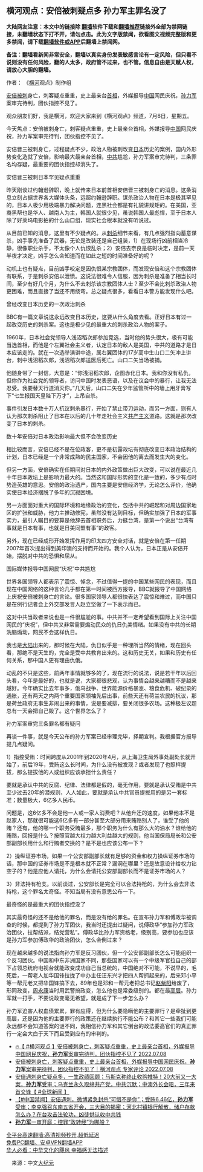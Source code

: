  <!-- 面包屑导航 --> <h2>横河观点：安倍被刺疑点多 孙力军主罪名没了</h2> <p class="notice"><b>大陆网友注意：本文中的链接除 <a href="https://github.com/bannedbook/fanqiang" >翻墙</a>软件下载和<a href="https://github.com/killgcd/justmysocks/blob/master/README.md">翻墙推荐</a>链接外全部为禁网链接，未翻墙状态下打不开，请勿点击。此为文字版禁闻，欲看图文视频完整版和更多禁闻，请下载<a href="https://github.com/bannedbook/fanqiang">翻墙软件或APP</a>后翻墙上禁闻网。</p><p>备注：翻墙看新闻非常安全，翻墙以真实身份发表敏感言论有一定风险，但只看不说则没有任何风险，翻的人太多，政府管不过来，也不管。信息自由是天赋人权，请放心大胆的翻墙。</b></p>  <div class="entry"> <p>作者： 《<a href="https://www.bannedbook.org/bnews/tag/%E6%A8%AA%E6%B2%B3/" class="st_tag internal_tag" rel="tag" title="标签 横河 下的日志">横河</a>观点》制作组</p> <p id="conimg"><a href="https://www.bannedbook.org/bnews/tag/%e5%ae%89%e5%80%8d/" class="st_tag internal_tag" rel="tag" title="标签 安倍 下的日志">安倍</a><a href="https://www.bannedbook.org/bnews/tag/%E8%A2%AB%E5%88%BA/" class="st_tag internal_tag" rel="tag" title="标签 被刺 下的日志">被刺</a>身亡，刺客疑点重重，史上最亲台<a href="https://www.bannedbook.org/bnews/tag/%e9%a6%96%e7%9b%b8/" class="st_tag internal_tag" rel="tag" title="标签 首相 下的日志">首相</a>，外媒报导<a href="https://www.bannedbook.org/bnews/tag/%E4%B8%AD%E5%9B%BD/" class="st_tag internal_tag" rel="tag" title="标签 中国 下的日志">中国</a>网民庆祝，<a href="https://www.bannedbook.org/bnews/tag/%E5%AD%99%E5%8A%9B%E5%86%9B/" class="st_tag internal_tag" rel="tag" title="标签 孙力军 下的日志">孙力军</a>案审完待判，团伙指控不见了。</p> <p>观众朋友们好，我是横河，欢迎大家来到《横河观点》频道，7月8日，星期五。</p> <p>今天焦点：安倍被刺身亡，刺客疑点重重，史上最亲台首相，外媒报导<span class='wp_keywordlink_affiliate'><a href="https://www.bannedbook.org/" title="中国" target="_blank">中国</a></span>网民庆祝，孙力军案审完待判，团伙指控不见了。</p> <p>安倍晋三被刺身亡，过程疑点不少，政治人物被刺改变<a href="https://www.bannedbook.org/bnews/tag/%e6%97%a5%e6%9c%ac/" class="st_tag internal_tag" rel="tag" title="标签 日本 下的日志">日本</a>历史的案例，国内外形势变化造就了安倍，影响最大最亲台首相，<a href="https://www.bannedbook.org/bnews/tag/%e4%b8%ad%e5%85%b1/" class="st_tag internal_tag" rel="tag" title="标签 中共 下的日志">中共</a>尴尬，孙力军案审完待判，三条罪名均存疑，最重要的团伙指控却消失了。</p> <p>安倍晋三被刺日本罕见疑点重重</p> <p>昨天刚谈过约翰逊辞职，晚上就传来日本前首相安倍晋三被刺身亡的消息。这条消息立刻占据世界各大媒体头条，远超约翰逊辞职。谋杀政治人物在日本是极其罕见的，日本人极少用极端暴力解决问题，连黑社会都是有礼貌讲规矩的。在美国，亚裔黑帮也是华人、越南人为主，韩国人就很少见，虽说韩国人最彪悍，至于日本人除了好莱坞电影拍的什么山口组，现实社会根本就没有听说过。</p> <p>从目前已知的消息，这里有不少疑点的。从<a href="https://www.bannedbook.org/bnews/tag/%E5%88%BA%E6%9D%80/" class="st_tag internal_tag" rel="tag" title="标签 刺杀 下的日志">刺杀</a>细节来看，有几点强烈指向蓄意谋杀，凶手事先准备了武器，无论是改装还是自己组装，1）在现场行凶前相当冷静，很像职业杀手，不太像个人仇恨乱杀；2）安倍去奈良是临时决定，是前一天半夜才决定，凶手怎么会知道而在如此之短的时间准备好的呢？</p> <p>动机上也有疑点，目前凶手咬定是因仇恨某宗教团体，而发现安倍和这个宗教团体有联系，于是刺杀安倍以泄愤。这说法很难令人信服，因为刺杀是准备了相当长时间，至少有好几个月，为什么不去刺杀该宗教团体人士？至少不会比刺杀政治人物更困难，而且直接了当还不用绕弯。总之疑点很多，看看日本警方能发现什么吧。</p>  <p>曾经改变日本历史的一次政治刺杀</p> <p>BBC有一篇文章说这永远改变日本历史，这要从什么角度去看。正好日本有过一起改变历史的刺杀案。这也是极少见的最重大的刺杀政治人物的案子。</p> <p>1960年，日本社会党领导人浅沼稻次郎参加竞选，当时他的势头很大，极有可能当选首相，而他是个左翼社会主义者，认定日本的敌人是美国，中共的道路才是日本应该走的。就在一次选举演讲中途，属右翼团体的17岁高中生山口二矢冲上讲台，刺中浅沼稻次郎，浅沼稻次郎送医后死亡。山口二矢当场被捕。</p> <p>他随身带了一封信，大意是：“你浅沼稻次郎，企图赤化日本。我和你没有私仇，但你作为社会党的领导者，访问中国时发表恶语，以及在议会中的暴行，让我无法忍受。我要替天行道消灭你。”几天后，山口二矢在少年监管所中的墙上用牙膏写下“七生报国天皇陛下万才”，上吊自杀。</p> <p>事件引发日本数十万人抗议刺杀暴行，开始了禁止带刀运动，而另一方面，则有人认为那次刺杀阻止了日本在以后的几十年走社会主义<span class='wp_keywordlink'><a href="https://www.bannedbook.org/forum2/topic6177.html" title="《共产主义的终极目的》" target="_blank">共产主义</a></span>道路。这就是那次改变了日本的刺杀。</p> <p>数十年安倍对日本政治影响最大但不会改变历史</p> <p>相比较而言，安倍已经不是在位政客，更不是初露政坛有彻底改变日本政治结构的计划，日本已经是一个非常成熟的民主国家，不会因他的离去而发生大的变化。</p> <p>但另一方面，安倍确实在任期间对日本的内外政策做出巨大改变，可以说在最近几十年日本政坛上是影响力最大的。当然这和国际形势的变化是一致的，多少有点时势造英雄的意思。安倍的政治遗产，国内主要是安倍经济学，无论怎么评价，他确实使日本经济摆脱了多年的沉寂困境。</p> <p>另一方面面对重大的国际环境和地缘政治的变化，包括中共的崛起和对周边国家地区的扩张和威胁，他力主推动修宪，虽然没有达到目标，但确实加强了日本的军事实力，最引人瞩目的要算是他辞去首相职务后，力挺台湾，是第一个说出“台湾有事就是日本有事，也就是日美同盟有事”的政客。</p>  <p>另外，现在已经成形开始发挥作用的印太四方安全对话，就是安倍在第一任期2007年首次提出得到美印澳的支持而开始的。我个人认为，日本正是从安倍开始，摆脱对中共的恐惧和屈从。</p> <p>国际媒体报导中国网民“庆祝”中共尴尬</p> <p>世界各国领导人都表示了震惊、悼念，不过值得一提的中国某些网民的表现，而且现在中国网络的这种言论几乎都在第一时间被西方报导，BBC就报导了中国网络上庆祝安倍被刺身亡的言论。很多国家领导人都很快表达了震惊和难过，而中国只是在例行记者会上外交部发言人赵立坚做了一下表示而已。</p> <p>这对中共当政者来说也是一件很尴尬的事。中共并不一定希望看到国际上关注中国网民的“庆祝”，但中共又非常需要煽动民众的仇日仇美情绪。如果没有中共的长期洗脑煽动，网民不会这样仇日。</p> <p>我也是<span class='wp_keywordlink_affiliate'><a href="https://www.bannedbook.org/" title="大陆" target="_blank">大陆</a></span>出来的，那时候在大陆，仇日似乎是一种理所当然的情绪，现在回头看，那绝不是天生的，完全是受中共教育出来的。这和历史无关，如果和历史有任何关系，那中国人更有理由仇俄。</p> <p>动乱的不只是这些，前两年事情就够多的了，现在流行的说法，说是若干年以后回头看，今年是最好的，也就是说，大家都很悲观，认为事情会越来越糟而不是越来越好。今年确实比去年事多，俄乌战争、世界能源价格暴涨、粮食危机、破纪录的通胀，还有两天之内两个重要国家领袖先后出事，前些天还有荷兰农民的抗议，那是荷兰政府无事生非闹出来的事情，说是要减排，要关闭很多农场。这种极左议题总有一天会把自己毁了。这个世界怎么了？</p> <p>孙力军案审完三条罪名都有疑问</p> <p>再谈一件事，就是今天公布的孙力军案已经审理完毕，择期宣判。我根据官方报导提几点疑问。</p> <p>1）指控受贿：时间跨度从2001年到2020年4月，从上海卫生局外事处副处长就开始了，前后19年，受贿这么长时间，为什么没有被发现？或者发现了也照样提拔，那么提拔他的人或组织应该承担什么责任？</p>  <p>要就是承认中共的反腐、纪律、法律都是假的，毫无作用，要就是承认受贿是中共至少过去20年的潜规则，人人如此，要就是承认中共官员提拔用的是另一套标准；数量极大，6亿多人民币。</p> <p>问题是，这6亿多不会是他一人或一家人消费吧？从他升迁的速度，如果他本不是赵家人，那就很可能这6亿多有一部分甚至大部分用来贿赂别人了，谁受了他的贿？还有，他的哪一个职务受贿最多，那个职务为什么有那么大的油水？谁给他的贿赂，回报是什么？按照官越大权力越大利益越大的规则，他当国保局局长和公安部副部长用什么和行贿者交换的？是不是也应该公布一下？</p> <p>2）操纵证券市场，如果一个公安部副部长就有足够的资金和权力操纵证券市场的话，那中国的证券市场是不是根本就不正常？漏洞在哪里？还是故意设计给权力钻空子的？他是应他人请托，为什么会请托公安部副部长而不是证券市场的人？</p> <p>3）非法持有枪支。以前谈过，公安部长是完全可以合法持枪的，为什么会去非法持枪，这个罪名太奇怪。不知当局有没有意思公布一下。</p> <p>最奇怪的是最重大的团伙指控没了</p> <p>其实最奇怪的还不是给他的罪名，而是没有给的罪名。在宣布孙力军和傅政华被调查的时候，都提到了孙力军团伙，我当时还提出过疑问，说傅政华“参加孙力军政治团伙，拉帮结派，结党营私”。傅政华比孙力军资格老，级别高，要参加也应该是孙力军参加傅政华的政治团伙，怎么会倒过来？</p> <p>现在越来越多的说法指向孙力军是反习团伙，但一个公安部副部长怎么可能组织一个反习团伙。中国和中东非洲国家不同，那些国家可以有一个中级军官拉自己的部下占领总统府电视台就能政变成功自己当总统的，中国绝对不可能，不说早的，毛死后，一帮老人加华国锋拉拢了中办主任汪东兴才把四人帮抓起来的，后来邓小平等一帮元老又把华国锋搞下去，89年也是邓和一帮元老把总书记<span class='wp_keywordlink'><a href="https://www.bannedbook.org/forum2/topic93.html" title="《改革历程-赵紫阳回忆录》" target="_blank">赵紫阳</a></span>给废了，形同政变，<span class='wp_keywordlink'><a href="https://www.bannedbook.org/forum2/topic2891.html" title="《周永康其人》《周永康传》" target="_blank">周永康</a></span>当时用武警搞政变，怎么他也是常委级别的。都在最<span class='wp_keywordlink_affiliate'><a href="https://www.bannedbook.org/bnews/ccpdope/" title="中共高层内幕" target="_blank">高层</a></span>。孙力军就一打手，不要说政变毫无希望，就是成了下一步怎么办？</p> <p>孙力军迫害人权血债累累，罪有应得，但为什么要隐瞒他的主要罪行？是牵扯到更高层，还是因为他的主要罪行的政策还在继续执行不能公布？和其它一些我们可能永远都不会知道答案的谜不同，我相信孙力军和其它倒台的政法委高官们的真正罪行一定会大白于天下而且受到应有的审判的。</p> <div id="taboola-mid-1"></div>  <ul class='op-related-articles' title='相关阅读'> <li><a href='https://www.bannedbook.org/bnews/bannedvideo/20220709/1755964.html' target='_blank'>🔥【 #横河观点 】安倍被刺身亡，刺客疑点重重，史上最亲台首相，外媒报导中国网民庆祝，<b>孙力军</b>案审完待判，团伙指控不见了 2022.07.08</a></li> <li><a href='https://www.bannedbook.org/bnews/bannedvideo/20220709/1755912.html' target='_blank'>安倍被刺身亡，刺客疑点重重，史上最亲台首相，外媒报导中国网民庆祝，<b>孙力军</b>案审完待判，团伙指控不见了｜横河观点 专家评论 2022.07.08</a></li> <li><a href='https://www.bannedbook.org/bnews/bannedvideo/20220709/1755863.html' target='_blank'>安倍遇刺身亡疑点多，一生政绩回顾；马斯克称终止收购推特！20大前又一大案，<b>孙力军</b>受审；乌克兰永久取缔共产党，中共沉默；中澳外长会晤，三年来首交锋【 #全球新闻 】</a></li> <li><a href='https://www.bannedbook.org/bnews/bannedvideo/20220709/1755794.html' target='_blank'>【#中国禁闻】安倍遇刺，微博紧急封杀“可惜不是你”；受贿6.46亿，<b>孙力军</b>受审；李克强召东南五省开会，三大目的揭密；河北村镇银行解散，储户存款怎么办？在台攻击法轮功，凶徒供认收中共钱</a></li> <li><a href='https://www.bannedbook.org/bnews/headline/20220709/1755779.html' target='_blank'><b>孙力军</b>一审开庭：控罪“政转经”为哪般？</a></li> </ul> <p class="texttj"> <a href="https://github.com/bannedbook/fanqiang/wiki/V2ray%E6%9C%BA%E5%9C%BA" target="_blank">全平台高速翻墙:高清视频秒开,超低延迟</a><br/> <a href="https://github.com/bannedbook/fanqiang/wiki/%E7%A6%81%E9%97%BB%E7%BD%91%E5%AE%89%E5%8D%93%E7%BF%BB%E5%A2%99%E6%96%B0%E9%97%BBAPP" target="_blank">免费PC翻墙、安卓VPN翻墙APP</a><br/> <a href="https://www.bannedbook.org/bnews/comments/20220220/1694796.html" target="_blank">华人必看：中华文化的飓风 幸福感无法描述</a> </p> <p class="src-info">　来源：中文<span class='wp_keywordlink_affiliate'><a href="http://www.epochtimes.com/" title="大纪元" target="_blank">大纪元</a></span> </p><a name='sharetosocial'></a>  <div style="margin-bottom:5px;padding-bottom:5px;clear:both"> <div id="archive-pix-1" class="banner-ads"> <!-- AuctionX Display platform tag START --> <div id="27602x728x90x621x_ADSLOT1" clicktrack="%%CLICK_URL_ESC%%"></div>  <!-- AuctionX Display platform tag END --> </div> <div id="archive-pix-2" class="banner-ads"> <!-- AuctionX Display platform tag START --> <div id="27556x300x250x621x_ADSLOT1" clicktrack="%%CLICK_URL_ESC%%" style="margin:0 auto;text-align:center"></div>  <!-- AuctionX Display platform tag END --> </div> </div>  <div id="archive-pix-1" class="banner-ads"> <!-- AuctionX Display platform tag START --> <div id="27603x728x90x621x_ADSLOT1" clicktrack="%%CLICK_URL_ESC%%"></div>  <!-- AuctionX Display platform tag END --> </div> </div><!--END ENTRY--> 